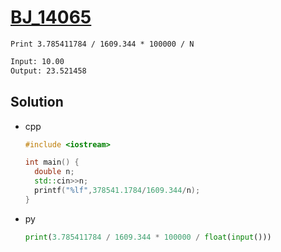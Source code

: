 # [BJ_14065](https://acmicpc.net/problem/14065)

```en
Print 3.785411784 / 1609.344 * 100000 / N
```

```txt
Input: 10.00
Output: 23.521458
```

## Solution

* cpp

  ```cpp
  #include <iostream>

  int main() {
    double n;
    std::cin>>n;
    printf("%lf",378541.1784/1609.344/n);
  }
  ```

* py

  ```py
  print(3.785411784 / 1609.344 * 100000 / float(input()))
  ```
